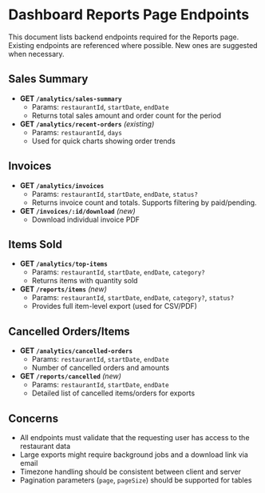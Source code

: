 # Dashboard Reports Page Endpoints

This document lists backend endpoints required for the Reports page. Existing endpoints are referenced where possible. New ones are suggested when necessary.

## Sales Summary
- **GET `/analytics/sales-summary`**
  - Params: `restaurantId`, `startDate`, `endDate`
  - Returns total sales amount and order count for the period
- **GET `/analytics/recent-orders`** *(existing)*
  - Params: `restaurantId`, `days`
  - Used for quick charts showing order trends

## Invoices
- **GET `/analytics/invoices`**
  - Params: `restaurantId`, `startDate`, `endDate`, `status?`
  - Returns invoice count and totals. Supports filtering by paid/pending.
- **GET `/invoices/:id/download`** *(new)*
  - Download individual invoice PDF

## Items Sold
- **GET `/analytics/top-items`**
  - Params: `restaurantId`, `startDate`, `endDate`, `category?`
  - Returns items with quantity sold
- **GET `/reports/items`** *(new)*
  - Params: `restaurantId`, `startDate`, `endDate`, `category?`, `status?`
  - Provides full item-level export (used for CSV/PDF)

## Cancelled Orders/Items
- **GET `/analytics/cancelled-orders`**
  - Params: `restaurantId`, `startDate`, `endDate`
  - Number of cancelled orders and amounts
- **GET `/reports/cancelled`** *(new)*
  - Params: `restaurantId`, `startDate`, `endDate`
  - Detailed list of cancelled items/orders for exports

## Concerns
- All endpoints must validate that the requesting user has access to the restaurant data
- Large exports might require background jobs and a download link via email
- Timezone handling should be consistent between client and server
- Pagination parameters (`page`, `pageSize`) should be supported for tables

